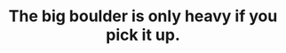 ---
title: The big boulder is only heavy if you pick it up.
category: thinking
tags: perception buddhism mindfulness resilience
---
